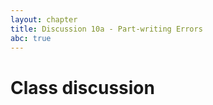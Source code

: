 ```yaml
---
layout: chapter
title: Discussion 10a - Part-writing Errors
abc: true
---
```


# Class discussion



